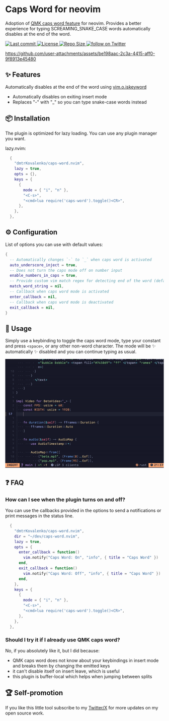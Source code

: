 # Caps Word for neovim

Adoption of [QMK caps word feature](https://docs.qmk.fm/features/caps_word) for neovim. Provides a better experience for typing SCREAMING_SNAKE_CASE words automatically disables at the end of the word.

<div align="left"><p>
    <a href="https://github.com/dmtrKovalenko/caps-word.nvim/pulse">
      <img alt="Last commit" src="https://img.shields.io/github/last-commit/dmtrKovalenko/caps-word.nvim?style=for-the-badge&logo=starship&color=8bd5ca&logoColor=D9E0EE&labelColor=302D41"/>
    </a>
    <a href="https://github.com/dmtrKovalenko/caps-word.nvim/blob/main/LICENSE">
      <img alt="License" src="https://img.shields.io/github/license/dmtrKovalenko/caps-word.nvim?style=for-the-badge&logo=starship&color=ee999f&logoColor=D9E0EE&labelColor=302D41" />
    </a>
    <a href="https://github.com/dmtrKovalenko/caps-word.nvim">
      <img alt="Repo Size" src="https://img.shields.io/github/repo-size/dmtrKovalenko/caps-word.nvim?color=%23DDB6F2&label=SIZE&logo=pagespeedinsights&style=for-the-badge&logoColor=D9E0EE&labelColor=302D41" />
    </a>
    <a href="https://twitter.com/intent/follow?screen_name=neogoose_btw">
      <img alt="follow on Twitter" src="https://img.shields.io/twitter/follow/neogoose_btw?style=for-the-badge&user=neogoose_btw&logo=x&color=8aadf3&logoColor=D9E0EE&labelColor=302D41" />
    </a>
</div>

https://github.com/user-attachments/assets/be198aac-2c3a-4415-aff0-9f8913e45480

## ✨ Features

Automatically disables at the end of the word using [vim.o.iskeyword](https://neovim.io/doc/user/options.html#'iskeyword')

- Automatically disables on exiting insert mode
- Replaces "-" with "\_" so you can type snake-case words instead

## 📦 Installation

The plugin is optimized for lazy loading. You can use any plugin manager you want.

lazy.nvim:

```lua
  {
    "dmtrKovalenko/caps-word.nvim",
    lazy = true,
    opts = {},
    keys = {
      {
        mode = { "i", "n" },
        "<C-s>",
        "<cmd>lua require('caps-word').toggle()<CR>",
      },
    },
  },

```

## ⚙️ Configuration

List of options you can use with default values:

```lua
{
  -- Automatically changes `-` to `_` when caps word is activated
  auto_underscore_inject = true,
  -- Does not turn the caps mode off on number input
  enable_numbers_in_caps = true,
  -- Provide custom vim match regex for detecting end of the word (default is vim.o.iskeyword)
  match_word_string = nil,
  -- Callback when caps word mode is activated
  enter_callback = nil,
  -- Callback when caps word mode is deactivated
  exit_callback = nil,
}

```

## 🚀 Usage

Simply use a keybinding to toggle the caps word mode, type your constant and press `<space>`, or any other non-word character. The mode will be ✨ automatically ✨ disabled and you can continue typing as usual.

![demo gif](./demo.gif)

## ❓ FAQ

### How can I see when the plugin turns on and off?

You can use the callbacks provided in the options to send a notifications or print messages in the status line.

```lua
  {
    "dmtrKovalenko/caps-word.nvim",
    dir = "~/dev/caps-word.nvim",
    lazy = true,
    opts = {
      enter_callback = function()
        vim.notify("Caps Word: On", "info", { title = "Caps Word" })
      end,
      exit_callback = function()
        vim.notify("Caps Word: Off", "info", { title = "Caps Word" })
      end,
    },
    keys = {
      {
        mode = { "i", "n" },
        "<C-s>",
        "<cmd>lua require('caps-word').toggle()<CR>",
      },
    },
  },

```

### Should I try it if I already use QMK caps word?

No, if you absolutely like it, but I did because:

- QMK caps word does not know about your keybindings in insert mode and breaks them by changing the emitted keys
- it can't disable itself on insert leave, which is useful
- this plugin is buffer-local which helps when jumping between splits

## 🏆 Self-promotion

If you like this little tool subscribe to my [Twitter/X](https://x.com/neogoose_btw) for more updates on my open source work.
